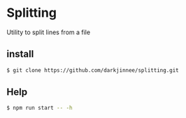# Splitting
Utility to split lines from a file

## install
```bash
$ git clone https://github.com/darkjinnee/splitting.git
```

## Help
```bash
$ npm run start -- -h
```